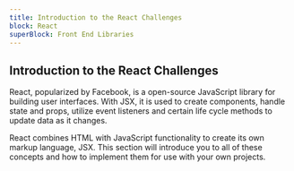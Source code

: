```yaml
---
title: Introduction to the React Challenges
block: React
superBlock: Front End Libraries
---
```

## Introduction to the React Challenges

React, popularized by Facebook, is a open-source JavaScript library for building user interfaces. With JSX, it is used to create components, handle state and props, utilize event listeners and certain life cycle methods to update data as it changes. 

React combines HTML with JavaScript functionality to create its own markup language, JSX. This section will introduce you to all of these concepts and how to implement them for use with your own projects.
